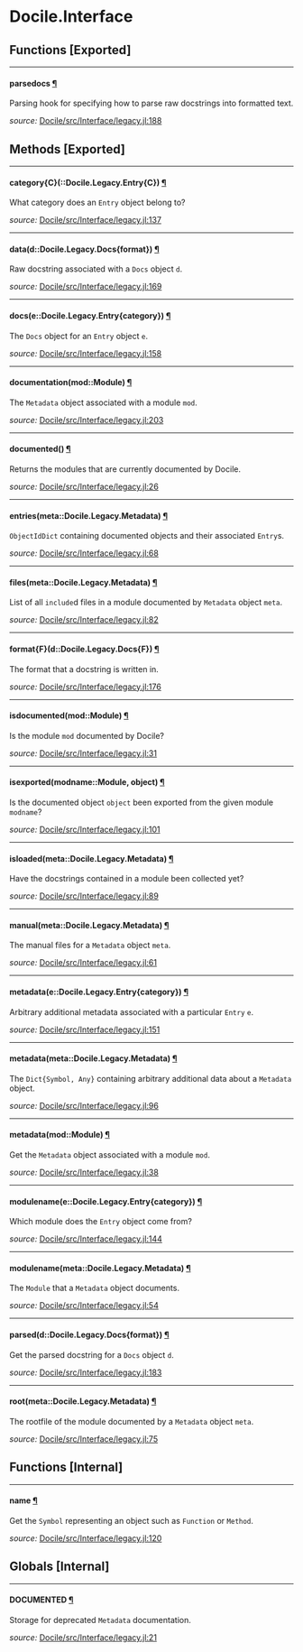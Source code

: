 # Docile.Interface


## Functions [Exported]

---

<a id="function__parsedocs.1" class="lexicon_definition"></a>
#### parsedocs [¶](#function__parsedocs.1)
Parsing hook for specifying how to parse raw docstrings into formatted text.


*source:*
[Docile/src/Interface/legacy.jl:188](https://github.com/MichaelHatherly/Docile.jl/tree/c46b4ecce0490f7dca72500c1749baba31650210/src/Interface/legacy.jl#L188)

## Methods [Exported]

---

<a id="method__category.1" class="lexicon_definition"></a>
#### category{C}(::Docile.Legacy.Entry{C}) [¶](#method__category.1)
What category does an ``Entry`` object belong to?




*source:*
[Docile/src/Interface/legacy.jl:137](https://github.com/MichaelHatherly/Docile.jl/tree/c46b4ecce0490f7dca72500c1749baba31650210/src/Interface/legacy.jl#L137)

---

<a id="method__data.1" class="lexicon_definition"></a>
#### data(d::Docile.Legacy.Docs{format}) [¶](#method__data.1)
Raw docstring associated with a ``Docs`` object ``d``.




*source:*
[Docile/src/Interface/legacy.jl:169](https://github.com/MichaelHatherly/Docile.jl/tree/c46b4ecce0490f7dca72500c1749baba31650210/src/Interface/legacy.jl#L169)

---

<a id="method__docs.1" class="lexicon_definition"></a>
#### docs(e::Docile.Legacy.Entry{category}) [¶](#method__docs.1)
The ``Docs`` object for an ``Entry`` object ``e``.




*source:*
[Docile/src/Interface/legacy.jl:158](https://github.com/MichaelHatherly/Docile.jl/tree/c46b4ecce0490f7dca72500c1749baba31650210/src/Interface/legacy.jl#L158)

---

<a id="method__documentation.1" class="lexicon_definition"></a>
#### documentation(mod::Module) [¶](#method__documentation.1)
The ``Metadata`` object associated with a module ``mod``.




*source:*
[Docile/src/Interface/legacy.jl:203](https://github.com/MichaelHatherly/Docile.jl/tree/c46b4ecce0490f7dca72500c1749baba31650210/src/Interface/legacy.jl#L203)

---

<a id="method__documented.1" class="lexicon_definition"></a>
#### documented() [¶](#method__documented.1)
Returns the modules that are currently documented by Docile.


*source:*
[Docile/src/Interface/legacy.jl:26](https://github.com/MichaelHatherly/Docile.jl/tree/c46b4ecce0490f7dca72500c1749baba31650210/src/Interface/legacy.jl#L26)

---

<a id="method__entries.1" class="lexicon_definition"></a>
#### entries(meta::Docile.Legacy.Metadata) [¶](#method__entries.1)
``ObjectIdDict`` containing documented objects and their associated ``Entry``s.




*source:*
[Docile/src/Interface/legacy.jl:68](https://github.com/MichaelHatherly/Docile.jl/tree/c46b4ecce0490f7dca72500c1749baba31650210/src/Interface/legacy.jl#L68)

---

<a id="method__files.1" class="lexicon_definition"></a>
#### files(meta::Docile.Legacy.Metadata) [¶](#method__files.1)
List of all ``include``d files in a module documented by ``Metadata`` object ``meta``.




*source:*
[Docile/src/Interface/legacy.jl:82](https://github.com/MichaelHatherly/Docile.jl/tree/c46b4ecce0490f7dca72500c1749baba31650210/src/Interface/legacy.jl#L82)

---

<a id="method__format.1" class="lexicon_definition"></a>
#### format{F}(d::Docile.Legacy.Docs{F}) [¶](#method__format.1)
The format that a docstring is written in.




*source:*
[Docile/src/Interface/legacy.jl:176](https://github.com/MichaelHatherly/Docile.jl/tree/c46b4ecce0490f7dca72500c1749baba31650210/src/Interface/legacy.jl#L176)

---

<a id="method__isdocumented.1" class="lexicon_definition"></a>
#### isdocumented(mod::Module) [¶](#method__isdocumented.1)
Is the module ``mod`` documented by Docile?


*source:*
[Docile/src/Interface/legacy.jl:31](https://github.com/MichaelHatherly/Docile.jl/tree/c46b4ecce0490f7dca72500c1749baba31650210/src/Interface/legacy.jl#L31)

---

<a id="method__isexported.1" class="lexicon_definition"></a>
#### isexported(modname::Module, object) [¶](#method__isexported.1)
Is the documented object ``object`` been exported from the given module ``modname``?


*source:*
[Docile/src/Interface/legacy.jl:101](https://github.com/MichaelHatherly/Docile.jl/tree/c46b4ecce0490f7dca72500c1749baba31650210/src/Interface/legacy.jl#L101)

---

<a id="method__isloaded.1" class="lexicon_definition"></a>
#### isloaded(meta::Docile.Legacy.Metadata) [¶](#method__isloaded.1)
Have the docstrings contained in a module been collected yet?




*source:*
[Docile/src/Interface/legacy.jl:89](https://github.com/MichaelHatherly/Docile.jl/tree/c46b4ecce0490f7dca72500c1749baba31650210/src/Interface/legacy.jl#L89)

---

<a id="method__manual.1" class="lexicon_definition"></a>
#### manual(meta::Docile.Legacy.Metadata) [¶](#method__manual.1)
The manual files for a ``Metadata`` object ``meta``.




*source:*
[Docile/src/Interface/legacy.jl:61](https://github.com/MichaelHatherly/Docile.jl/tree/c46b4ecce0490f7dca72500c1749baba31650210/src/Interface/legacy.jl#L61)

---

<a id="method__metadata.1" class="lexicon_definition"></a>
#### metadata(e::Docile.Legacy.Entry{category}) [¶](#method__metadata.1)
Arbitrary additional metadata associated with a particular ``Entry`` ``e``.




*source:*
[Docile/src/Interface/legacy.jl:151](https://github.com/MichaelHatherly/Docile.jl/tree/c46b4ecce0490f7dca72500c1749baba31650210/src/Interface/legacy.jl#L151)

---

<a id="method__metadata.2" class="lexicon_definition"></a>
#### metadata(meta::Docile.Legacy.Metadata) [¶](#method__metadata.2)
The ``Dict{Symbol, Any}`` containing arbitrary additional data about a ``Metadata`` object.




*source:*
[Docile/src/Interface/legacy.jl:96](https://github.com/MichaelHatherly/Docile.jl/tree/c46b4ecce0490f7dca72500c1749baba31650210/src/Interface/legacy.jl#L96)

---

<a id="method__metadata.3" class="lexicon_definition"></a>
#### metadata(mod::Module) [¶](#method__metadata.3)
Get the ``Metadata`` object associated with a module ``mod``.




*source:*
[Docile/src/Interface/legacy.jl:38](https://github.com/MichaelHatherly/Docile.jl/tree/c46b4ecce0490f7dca72500c1749baba31650210/src/Interface/legacy.jl#L38)

---

<a id="method__modulename.1" class="lexicon_definition"></a>
#### modulename(e::Docile.Legacy.Entry{category}) [¶](#method__modulename.1)
Which module does the ``Entry`` object come from?




*source:*
[Docile/src/Interface/legacy.jl:144](https://github.com/MichaelHatherly/Docile.jl/tree/c46b4ecce0490f7dca72500c1749baba31650210/src/Interface/legacy.jl#L144)

---

<a id="method__modulename.2" class="lexicon_definition"></a>
#### modulename(meta::Docile.Legacy.Metadata) [¶](#method__modulename.2)
The ``Module`` that a ``Metadata`` object documents.




*source:*
[Docile/src/Interface/legacy.jl:54](https://github.com/MichaelHatherly/Docile.jl/tree/c46b4ecce0490f7dca72500c1749baba31650210/src/Interface/legacy.jl#L54)

---

<a id="method__parsed.1" class="lexicon_definition"></a>
#### parsed(d::Docile.Legacy.Docs{format}) [¶](#method__parsed.1)
Get the parsed docstring for a ``Docs`` object ``d``.




*source:*
[Docile/src/Interface/legacy.jl:183](https://github.com/MichaelHatherly/Docile.jl/tree/c46b4ecce0490f7dca72500c1749baba31650210/src/Interface/legacy.jl#L183)

---

<a id="method__root.1" class="lexicon_definition"></a>
#### root(meta::Docile.Legacy.Metadata) [¶](#method__root.1)
The rootfile of the module documented by a ``Metadata`` object ``meta``.




*source:*
[Docile/src/Interface/legacy.jl:75](https://github.com/MichaelHatherly/Docile.jl/tree/c46b4ecce0490f7dca72500c1749baba31650210/src/Interface/legacy.jl#L75)


## Functions [Internal]

---

<a id="function__name.1" class="lexicon_definition"></a>
#### name [¶](#function__name.1)
Get the ``Symbol`` representing an object such as ``Function`` or ``Method``.


*source:*
[Docile/src/Interface/legacy.jl:120](https://github.com/MichaelHatherly/Docile.jl/tree/c46b4ecce0490f7dca72500c1749baba31650210/src/Interface/legacy.jl#L120)

## Globals [Internal]

---

<a id="global__documented.1" class="lexicon_definition"></a>
#### DOCUMENTED [¶](#global__documented.1)
Storage for deprecated ``Metadata`` documentation.




*source:*
[Docile/src/Interface/legacy.jl:21](https://github.com/MichaelHatherly/Docile.jl/tree/c46b4ecce0490f7dca72500c1749baba31650210/src/Interface/legacy.jl#L21)

